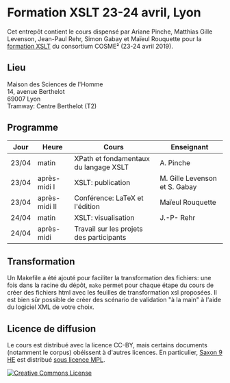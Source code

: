 # Formation XSLT 23-24 avril, Lyon

Cet entrepôt contient le cours dispensé par Ariane Pinche, Matthias Gille Levenson, Jean-Paul Rehr, Simon Gabay et Maïeul Rouquette pour la [formation XSLT](https://cosme.hypotheses.org/1117) du consortium COSME² (23-24 avril 2019).

## Lieu

Maison des Sciences de l'Homme\
14, avenue Berthelot\
69007 Lyon\
Tramway: Centre Berthelot (T2)

## Programme


| Jour | Heure | Cours | Enseignant |
|---|---|---|---|
| 23/04 | matin | XPath et fondamentaux du langage XSLT | A. Pinche |
| 23/04 | après-midi I | XSLT: publication | M. Gille Levenson et S. Gabay |
| 23/04 | après-midi II | Conférence: LaTeX et l'édition | Maïeul Rouquette |
| 24/04 | matin | XSLT: visualisation | J.-P- Rehr |
| 24/04 | après-midi | Travail sur les projets des participants |  |

## Transformation

Un Makefile a été ajouté pour faciliter la transformation des fichiers: une fois dans la racine du dépôt, ``make`` permet pour chaque étape du cours de créer des fichiers html avec les feuilles de transformation xsl proposées. Il est bien sûr possible de créer des scénario de validation "à la main" à l'aide du logiciel XML de votre choix. 


## Licence de diffusion

Le cours est distribué avec la licence CC-BY, mais certains documents (notamment le corpus) obéissent à d'autres licences. En particulier, [Saxon 9 HE](http://saxon.sourceforge.net/#F9.9HE) est distribué  [sous licence MPL](https://www.mozilla.org/en-US/MPL/2.0/).


<a rel="license" href="https://creativecommons.org/licenses/by/2.0"><img alt="Creative Commons License" style="border-width:0" src="https://i.creativecommons.org/l/by/2.0/88x31.png" /></a><br />
